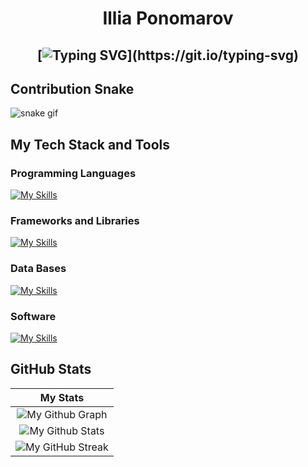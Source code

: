 <h1 align="center">
Illia Ponomarov

  
  <h2 align="center">
    
[![Typing SVG](https://readme-typing-svg.herokuapp.com?font=Oswald&duration=7000&center=true&color=DF0CF6&lines=Welcome+to+my+Github+Page!;I'm+a+student+in+Slovak+Technical+University.+;Faculty+informatics+and++electrotechnics;I'm+always+expanding+my+tech+stack!)](https://git.io/typing-svg)

## Contribution Snake 
![snake gif](https://github.com/null3000/null3000/blob/output/github-contribution-grid-snake.svg)

## My Tech Stack and Tools

### Programming Languages

<p>
  
[![My Skills](https://skillicons.dev/icons?i=java,python,c,typescript,javascript,bash&perline=3)](https://skillicons.dev)




### Frameworks and Libraries

<p>

[![My Skills](https://skillicons.dev/icons?i=spring,jenkins,vue,bootstrap,docker,kubernetes,maven,gradle&perline=3)](https://skillicons.dev)

### Data Bases
[![My Skills](https://skillicons.dev/icons?i=postgres,mysql,sqlite,mongodb&perline=3)](https://skillicons.dev)


### Software

<p>
	

[![My Skills](https://skillicons.dev/icons?i=linux,git,bitbucket,gitlab,idea,vim,stackoverflow&perline=3)](https://skillicons.dev)


	
## GitHub Stats


|                                                                     My Stats                                                                     |
|:------------------------------------------------------------------------------------------------------------------------------------------------------:|
| ![My Github Graph](https://activity-graph.herokuapp.com/graph?username=IlliaPonomarov&theme=react-dark&hide_border=true&area=true) |
| ![My Github Stats](https://github-readme-stats.vercel.app/api?username=IlliaPonomarov&show_icons=true&theme=algolia)              | 
| ![My GitHub Streak](https://github-readme-streak-stats.herokuapp.com/?user=IlliaPonomarov&theme=algolia)                    | 
    
